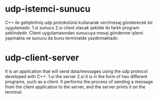 # udp-istemci-sunucu

C++ ile geliştirilmiş udp protokolünü kullanarak veri/mesaj gönderecek bir uygulamadır.
1.si sunucu 2.si client olacak şekilde iki farklı program şeklindedir. 
Client uygulamasından sunucuya mesaj gönderme işlemi yapmakta ve sunucu da bunu terminalde yazdırmaktadır.

# udp-client-server

It is an application that will send data/messages using the udp protocol developed with C++.
1.si the server 2.si it is in the form of two different programs, such as a client.
It performs the process of sending a message from the client application to the server, and the server prints it on the terminal.
